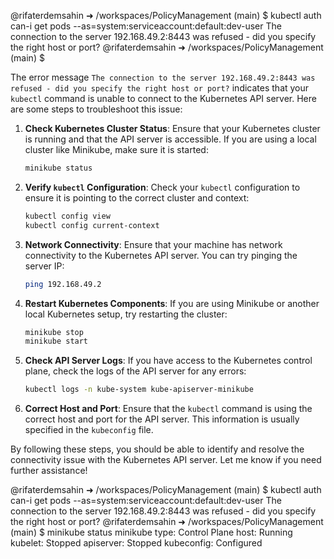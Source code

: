 @rifaterdemsahin ➜ /workspaces/PolicyManagement (main) $ kubectl auth can-i get pods --as=system:serviceaccount:default:dev-user
The connection to the server 192.168.49.2:8443 was refused - did you specify the right host or port?
@rifaterdemsahin ➜ /workspaces/PolicyManagement (main) $ 


The error message `The connection to the server 192.168.49.2:8443 was refused - did you specify the right host or port?` indicates that your `kubectl` command is unable to connect to the Kubernetes API server. Here are some steps to troubleshoot this issue:

1. **Check Kubernetes Cluster Status**:
   Ensure that your Kubernetes cluster is running and that the API server is accessible. If you are using a local cluster like Minikube, make sure it is started:
   ```sh
   minikube status
   ```

2. **Verify `kubectl` Configuration**:
   Check your `kubectl` configuration to ensure it is pointing to the correct cluster and context:
   ```sh
   kubectl config view
   kubectl config current-context
   ```

3. **Network Connectivity**:
   Ensure that your machine has network connectivity to the Kubernetes API server. You can try pinging the server IP:
   ```sh
   ping 192.168.49.2
   ```

4. **Restart Kubernetes Components**:
   If you are using Minikube or another local Kubernetes setup, try restarting the cluster:
   ```sh
   minikube stop
   minikube start
   ```

5. **Check API Server Logs**:
   If you have access to the Kubernetes control plane, check the logs of the API server for any errors:
   ```sh
   kubectl logs -n kube-system kube-apiserver-minikube
   ```

6. **Correct Host and Port**:
   Ensure that the `kubectl` command is using the correct host and port for the API server. This information is usually specified in the `kubeconfig` file.

By following these steps, you should be able to identify and resolve the connectivity issue with the Kubernetes API server. Let me know if you need further assistance!


@rifaterdemsahin ➜ /workspaces/PolicyManagement (main) $ kubectl auth can-i get pods --as=system:serviceaccount:default:dev-user
The connection to the server 192.168.49.2:8443 was refused - did you specify the right host or port?
@rifaterdemsahin ➜ /workspaces/PolicyManagement (main) $ minikube status
minikube
type: Control Plane
host: Running
kubelet: Stopped
apiserver: Stopped
kubeconfig: Configured